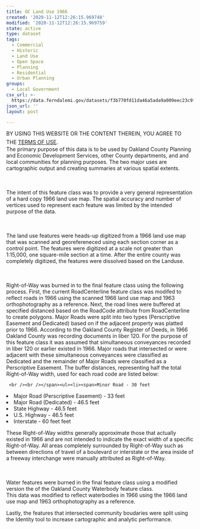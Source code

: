 ```yaml
---
title: OC Land Use 1966
created: '2020-11-12T12:26:15.969748'
modified: '2020-11-12T12:26:15.969759'
state: active
type: dataset
tags:
  - Commercial
  - Historic
  - Land Use
  - Open Space
  - Planning
  - Residential
  - Urban Planning
groups:
  - Local Government
csv_url: >-
  https://data.ferndalemi.gov/datasets/f3b770fd11da46a5ada9a009eec23c9f_0.csv?outSR=%7B%22latestWkid%22%3A3857%2C%22wkid%22%3A102100%7D
json_url: ''
layout: post

---
```

<div>BY USING THIS WEBSITE OR THE CONTENT THEREIN, YOU AGREE TO THE <u><a href='https://www.oakgov.com/open-data-terms'>TERMS OF USE</a></u><span style='font-family: &quot;Avenir Next W01&quot;, &quot;Avenir Next W00&quot;, &quot;Avenir Next&quot;, Avenir, &quot;Helvetica Neue&quot;, Helvetica, Arial, sans-serif; font-size: 17px;'>. </span></div><div><span>The primary purpose of this data is to be used by Oakland County 
Planning and Economic Development Services, other County departments, 
and and local communities for planning purposes.  The two major uses are
 cartographic output and creating summaries at various spatial extents.

</span><br /><br /><span>The intent of this feature class was to provide a 
very general representation of a hard copy 1966 land use map.  The 
spatial accuracy and number of vertices used to represent each feature 
was limited by the intended purpose of the data.

<br /><br />The land use features were heads-up digitized from a 1966 land 
use map that was scanned and georefereneced using each section corner as
 a control point.  The features were digitized at a scale not greater 
than 1:15,000, one square-mile section at a time.  After the entire 
county was completely digitized, the features were dissolved based on 
the Landuse.

<br /><br />Right-of-Way was burned in to the final feature class using the 
following process.  First, the current RoadCenterline feature class was 
modifed to reflect roads in 1966 using the scanned 1966 land use map and
 1963 orthophotography as a reference.  Next, the road lines were 
buffered at specified distanced based on the RoadCode attribute from 
RoadCenterline to create polygons.  Major Roads were split into two 
types (Perscriptive Easement and Dedicated) based on if the adjacent 
property was platted prior to 1966.  According to the Oakland County 
Register of Deeds, in 1966 Oakland County was recording documents in 
liber 120.  For the purpose of this feature class it was assumed that 
simultaneous conveyances recorded in liber 120 or earlier existed in 
1966.  Major roads that intersected or were adjacent with these 
simultaneous conveyances were classified as Dedicated and the remainder 
of Major Roads were classified as a Perscriptive Easement.  The buffer 
distances, representing half the total Right-of-Way width, used for each
 road code are listed below:

     <br /><br /></span><ul><li><span>Minor Road - 30 feet
</span></li><li><span>     Major Road (Perscriptive Easement) - 33 feet
     </span></li><li><span>Major Road (Dedicated) - 46.5 feet
     </span></li><li><span>State Highway - 46.5 feet
</span></li><li><span>U.S. Highway - 46.5 feet
</span></li><li><span>     Interstate - 60 feet feet

</span></li></ul><span>These Right-of-Way widths generally approximate 
those that actually existed in 1966 and are not intended to indicate the
 exact width of a specific Right-of-Way.  All areas completely 
surrounded by Right-of-Way such as between directions of travel of a 
boulevard or interstate or the area inside of a freeway interchange were
 manually attributed as Right-of-Way.

<br /><br />Water features were burned in the final feature class using a 
modified version the of the Oakland County Waterbody feature class.  
This data was modified to reflect waterbodies in 1966 using the 1966 
land use map and 1963 orthophotography as a reference.

Lastly, the features that intersected community boudaries were split 
using the Identity tool to increase cartographic and analytic 
performance.</span></div>
